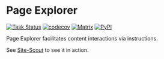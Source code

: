 Page Explorer
=============
[![Task Status](https://community-tc.services.mozilla.com/api/github/v1/repository/MozillaSecurity/page-explorer/main/badge.svg)](https://community-tc.services.mozilla.com/api/github/v1/repository/MozillaSecurity/page-explorer/main/latest)
[![codecov](https://codecov.io/gh/MozillaSecurity/page-explorer/branch/main/graph/badge.svg)](https://codecov.io/gh/MozillaSecurity/page-explorer)
[![Matrix](https://img.shields.io/badge/chat-%23fuzzing-green?logo=matrix)](https://matrix.to/#/#fuzzing:mozilla.org)
[![PyPI](https://img.shields.io/pypi/v/page-explorer)](https://pypi.org/project/page-explorer)

Page Explorer facilitates content interactions via instructions.

See [Site-Scout](/MozillaSecurity/site-scout) to see it in action.
